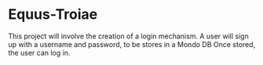 Equus-Troiae
============

This project will involve the creation of a login mechanism.
A user will sign up with a username and password, to be stores in a Mondo DB
Once stored, the user can log in.
